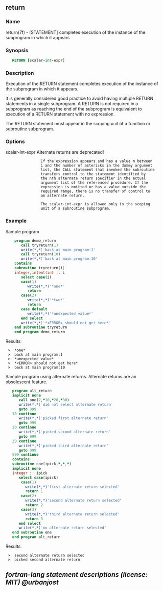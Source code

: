 ## return

### **Name**
   return(7f) - [STATEMENT] completes execution of the instance
   of the subprogram in which it appears

### **Synopsis**
```fortran
   RETURN [scalar-int-expr]
```
### **Description**
   Execution of the RETURN statement completes execution of the instance
   of the subprogram in which it appears.

   It is generally considered good practice to avoid having multiple
   RETURN statements in a single subprogram. A RETURN is not required
   in a subprogram as reaching the end of the subprogram is equivalent
   to execution of a RETURN statement with no expression.

   The RETURN statement must appear in the scoping unit of a function or
   subroutine subprogram.

### **Options**
   scalar-int-expr  Alternate returns are deprecated!

                    If the expression appears and has a value n between
                    1 and the number of asterisks in the dummy argument
                    list, the CALL statement that invoked the subroutine
                    transfers control to the statement identified by
                    the nth alternate return specifier in the actual
                    argument list of the referenced procedure. If the
                    expression is omitted or has a value outside the
                    required range, there is no transfer of control to
                    an alternate return.

                    The scalar-int-expr is allowed only in the scoping
                    unit of a subroutine subprogram.
### **Example**
  Sample program
```fortran
    program demo_return
       call tryreturn(1)
       write(*,*)'back at main program:1'
       call tryreturn(10)
       write(*,*)'back at main program:10'
    contains
    subroutine tryreturn(i)
    integer,intent(in) :: i
       select case(i)
       case(1)
          write(*,*)'*one*'
          return
       case(2)
          write(*,*)'*two*'
          return
       case default
          write(*,*)'*unexpected value*'
       end select
       write(*,*)'*<ERROR> should not get here*'
    end subroutine tryreturn
    end program demo_return
```
Results:
```text
 >  *one*
 >  back at main program:1
 >  *unexpected value*
 >  *<ERROR> should not get here*
 >  back at main program:10
```
  Sample program using alternate returns. Alternate returns are
  an obsolescent feature.
```fortran
   program alt_return
   implicit none
      call one(2,*10,*20,*30)
      write(*,*)'did not select alternate return'
      goto 999
   10 continue
      write(*,*)'picked first alternate return'
      goto 999
   20 continue
      write(*,*)'picked second alternate return'
      goto 999
   30 continue
      write(*,*)'picked third alternate return'
      goto 999
   999 continue
   contains
   subroutine one(ipick,*,*,*)
   implicit none
   integer :: ipick
      select case(ipick)
       case(1)
         write(*,*)'first alternate return selected'
         return 1
       case(2)
         write(*,*)'second alternate return selected'
         return 2
       case(3)
         write(*,*)'third alternate return selected'
         return 3
      end select
      write(*,*)'no alternate return selected'
   end subroutine one
   end program alt_return
```
Results:
```text
 >  second alternate return selected
 >  picked second alternate return
```
 _fortran-lang statement descriptions (license: MIT) \@urbanjost_
---
